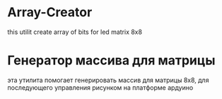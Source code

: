 # Array-Creator
this utilit create array of bits for led matrix 8x8
# Генератор массива для матрицы
эта утилита помогает генерировать массив для матрицы 8х8, для последующего управления рисунком на платформе ардуино
